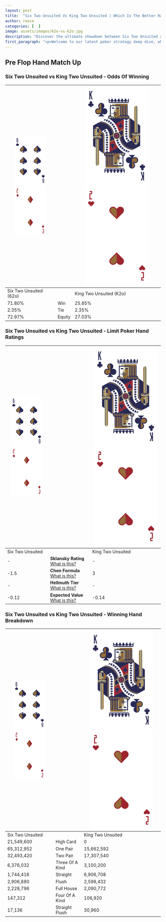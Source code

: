 ```yaml
---
layout: post
title:  "Six Two Unsuited Vs King Two Unsuited | Which Is The Better Hand In Poker? A Complete Guide"
author: reece
categories: [  ]
image: assets/images/62o-vs-k2o.jpg
description: "Discover the ultimate showdown between Six Two Unsuited and King Two Unsuited in poker! Uncover the odds, strategies, and scenarios where one hand triumphs over the other. Get ready to up your poker game with this thrilling analysis."
first_paragraph: "<p>Welcome to our latest poker strategy deep dive, where we're pitting two distinct hands against each other in a high-stakes showdown: Six Two Unsuited vs King Two Unsuited.</p><p>In the dynamic world of poker, every decision counts, and knowing which hand holds the upper hand is key to your success at the table.</p><p>In this article, we'll dissect these two hands, explore the scenarios where one dominates the other, and equip you with the knowledge to make strategic choices that can tip the odds in your favor.</p><p>Get ready to unravel the intriguing dynamics of these poker hands and elevate your game to new heights.</p>"
---
```




[comment]: # (sp0)

## Pre Flop Hand Match Up

<div class="table hand-ratings" markdown="1"> 



### Six Two Unsuited vs King Two Unsuited - Odds Of Winning


    
| ![image info](assets/images/hand1/6.png) ![image info](assets/images/hand1/2o.png) |  | ![image info](assets/images/hand2/K.png) ![image info](assets/images/hand2/2o.png) |
| -------- | -------- | -------- |
| Six Two Unsuited (62o) |  | King Two Unsuited (K2o) |
| 71.80% | Win | 25.85% |
| 2.35% | Tie | 2.35% |
| 72.97% | Equity | 27.03% |




[comment]: # (sp1)



### Six Two Unsuited vs King Two Unsuited - Limit Poker Hand Ratings


    
| ![image info](assets/images/hand1/6.png) ![image info](assets/images/hand1/2o.png) |  | ![image info](assets/images/hand2/K.png) ![image info](assets/images/hand2/2o.png) |
| -------- | -------- | -------- |
| Six Two Unsuited |  | King Two Unsuited |
| - | **Sklansky Rating** [What is this?](/sklansky-rating-explained) | - |
| -1.5 | **Chen Formula** [What is this?](/chen-formula-explained) | 3 |
| - | **Hellmuth Tier** [What is this?](/Hellmuth-tier-explained) | - |
| -0.12 | **Expected Value** [What is this?](/expected-value-explained) | -0.14 |




[comment]: # (sp2)



### Six Two Unsuited vs King Two Unsuited - Winning Hand Breakdown


    
| ![image info](assets/images/hand1/6.png) ![image info](assets/images/hand1/2o.png) |  | ![image info](assets/images/hand2/K.png) ![image info](assets/images/hand2/2o.png) |
| -------- | -------- | -------- |
| Six Two Unsuited |  | King Two Unsuited |
| 21,549,600 | High Card | 0 |
| 65,312,952 | One Pair | 15,662,592 |
| 32,493,420 | Two Pair | 17,307,540 |
| 6,376,032 | Three Of A Kind | 3,100,200 |
| 1,744,416 | Straight | 6,906,708 |
| 2,906,880 | Flush | 2,598,432 |
| 2,228,796 | Full House | 2,090,772 |
| 147,312 | Four Of A Kind | 106,920 |
| 17,136 | Straight Flush | 30,960 |




[comment]: # (sp3)



</div>

[comment]: # (sp4)



[comment]: # (sp5)

